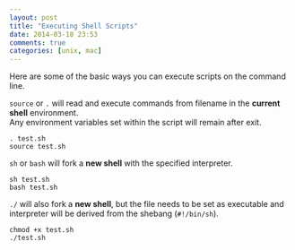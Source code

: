 ```yaml
---
layout: post
title: "Executing Shell Scripts"
date: 2014-03-18 23:53
comments: true
categories: [unix, mac]
---
```


Here are some of the basic ways you can execute scripts on the command line.

`source` or `.` will read and execute commands from filename in the **current shell** environment.  
Any environment variables set within the script will remain after exit.

	. test.sh
	source test.sh

`sh` or `bash` will fork a **new shell** with the specified interpreter.

	sh test.sh
	bash test.sh

`./` will also fork a **new shell**, but the file needs to be set as executable and interpreter will be derived from the shebang (`#!/bin/sh`).

	chmod +x test.sh
	./test.sh